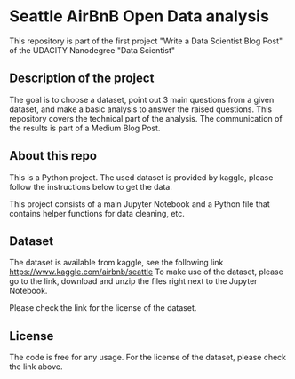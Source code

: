 # Seattle AirBnB Open Data analysis

This repository is part of the first project "Write a Data Scientist Blog Post" of the UDACITY Nanodegree "Data Scientist"

## Description of the project

The goal is to choose a dataset, point out 3 main questions from a given dataset, and make a basic analysis to answer
the raised questions. 
This repository covers the technical part of the analysis. The communication of the results is part of a Medium Blog Post.

## About this repo

This is a Python project. The used dataset is provided by kaggle, please
follow the instructions below to get the data.

This project consists of a main Jupyter Notebook and a Python file that
contains helper functions for data cleaning, etc.

## Dataset

The dataset is available from kaggle, see the following link
https://www.kaggle.com/airbnb/seattle
To make use of the dataset, please go to the link, download and unzip the files right
next to the Jupyter Notebook.

Please check the link for the license of the dataset.

## License

The code is free for any usage. For the license of the dataset, please check the link above.
